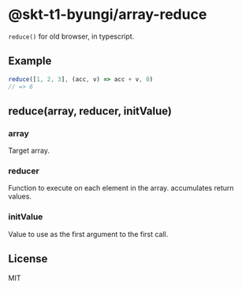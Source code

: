 # @skt-t1-byungi/array-reduce
`reduce()` for old browser, in typescript.

## Example
```js
reduce([1, 2, 3], (acc, v) => acc + v, 0)
// => 6
```

## reduce(array, reducer, initValue)
### array
Target array.

### reducer
Function to execute on each element in the array. accumulates return values.

### initValue
Value to use as the first argument to the first call.

## License
MIT